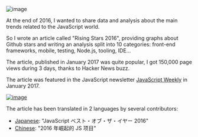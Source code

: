 ![image](https://cloud.githubusercontent.com/assets/5546996/21958450/fceccf32-daf1-11e6-8913-a0fce9c4e7bf.png)

At the end of 2016, I wanted to share data and analysis about the main trends related to the JavaScript world.

So I wrote an article called "Rising Stars 2016", providing graphs about Github stars and writing an analysis split into 10 categories: front-end frameworks, mobile, testing, Node.js, tooling, IDE...

The article, published in January 2017 was quite popular, I got 150,000 page views during 3 days, thanks to Hacker News buzz.

The article was featured in the JavaScript newsletter [JavaScript Weekly](http://javascriptweekly.com/issues/318) in January 2017.

[![image](https://cloud.githubusercontent.com/assets/5546996/22129924/4f5876ce-deec-11e6-810a-a0b012fe465c.png)](http://javascriptweekly.com/issues/318)

The article has been translated in 2 languages by several contributors:

- [Japanese](https://risingstars2016.js.org/ja/): "JavaScript ベスト・オブ・ザ・イヤー 2016"
- [Chinese](https://risingstars2016.js.org/zh/): "2016 年崛起的 JS 项目"
